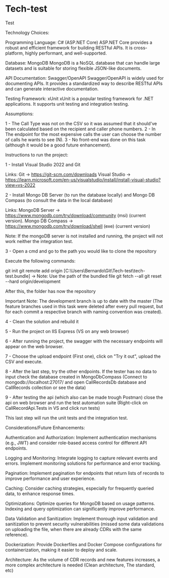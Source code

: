 # Tech-test
 Test


Technology Choices:


Programming Language: C# (ASP.NET Core)
ASP.NET Core provides a robust and efficient framework for building RESTful APIs. It is cross-platform, highly performant, and well-supported.

Database: MongoDB
MongoDB is a NoSQL database that can handle large datasets and is suitable for storing flexible JSON-like documents.

API Documentation: Swagger/OpenAPI
Swagger/OpenAPI is widely used for documenting APIs. It provides a standardized way to describe RESTful APIs and can generate interactive documentation.

Testing Framework: xUnit
xUnit is a popular testing framework for .NET applications. It supports unit testing and integration testing.


Assumptions:


1 - The Call Type was not on the CSV so it was assumed that it should've been calculated based on the recipient and caller phone numbers.
2 - In The endpoint for the most expensive calls the user can choose the number of calls he wants to see (N).
3 - No front-end was done on this task (although it would be a good future enhancement).


Instructions to run the project:


1 - Install Visual Studio 2022 and Git

Links: Git -> https://git-scm.com/downloads
Visual Studio -> https://learn.microsoft.com/en-us/visualstudio/install/install-visual-studio?view=vs-2022

2 - Install Mongo DB Server (to run the database locally) and Mongo DB Compass (to consult the data in the local database)

Links: MongoDB Server -> https://www.mongodb.com/try/download/community (msi) (current version).
Mongo DB Compass -> https://www.mongodb.com/try/download/shell (exe) (current version)


Note: If the mongoDB server is not installed and running, the project will not work neither the integration test.

3 - Open a cmd and go to the path you would like to clone the repository

Execute the following commands:

git init
git remote add origin [C:\Users\Bernardo\Git\Tech-test\tech-test.bundle] -> Note: Use the path of the bundled file
git fetch --all
git reset --hard origin/development

After this, the folder has now the repository

Important Note: The development branch is up to date with the master (The feature branches used in this task were deleted after every pull request, but for each commit a respective branch with naming convention was created).


4 - Clean the solution and rebuild it

5 - Run the project on IIS Express (VS on any web browser)

6 - After running the project, the swagger with the necessary endpoints will appear on the web browser.

7 - Choose the upload endpoint (First one), click on "Try it out", upload the CSV and execute.

8 - After the last step, try the other endpoints. If the tester has no data to input check the database created in MongoDbCompass (Connect to mongodb://localhost:27017/ and open CallRecordsDb database and CallRecords collection or see the data)

9 - After testing the api (which also can be made trough Postman) close the api on web browser and run the test automation suite (Right-click on CallRecordApi.Tests in VS and click run tests)

This last step will run the unit tests and the integration test.


Considerations/Future Enhancements:

Authentication and Authorization:
Implement authentication mechanisms (e.g., JWT) and consider role-based access control for different API endpoints.

Logging and Monitoring:
Integrate logging to capture relevant events and errors. Implement monitoring solutions for performance and error tracking.

Pagination:
Implement pagination for endpoints that return lists of records to improve performance and user experience.

Caching:
Consider caching strategies, especially for frequently queried data, to enhance response times.

Optimizations:
Optimize queries for MongoDB based on usage patterns. Indexing and query optimization can significantly improve performance.

Data Validation and Sanitization:
Implement thorough input validation and sanitization to prevent security vulnerabilities (missed some data validations on uploading the file, when there are already CDRs with the same reference).

Dockerization:
Provide Dockerfiles and Docker Compose configurations for containerization, making it easier to deploy and scale.

Architecture:
As the volume of CDR records and new features increases, a more complex architecture is needed (Clean architecture, The standard, etc)
